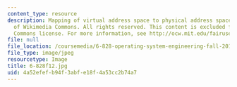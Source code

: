 ```yaml
---
content_type: resource
description: Mapping of virtual address space to physical address space. Image courtesy
  of Wikimedia Commons. All rights reserved. This content is excluded from our Creative
  Commons license. For more information, see http://ocw.mit.edu/fairuse.
file: null
file_location: /coursemedia/6-828-operating-system-engineering-fall-2012/4a52efefb94f3abfe18f4a53cc2b74a7_6-828f12.jpg
file_type: image/jpeg
resourcetype: Image
title: 6-828f12.jpg
uid: 4a52efef-b94f-3abf-e18f-4a53cc2b74a7
---
```

